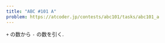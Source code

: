 ```yaml
---
title: "ABC #101 A"
problem: https://atcoder.jp/contests/abc101/tasks/abc101_a
---
```

`+` の数から `-` の数を引く.

